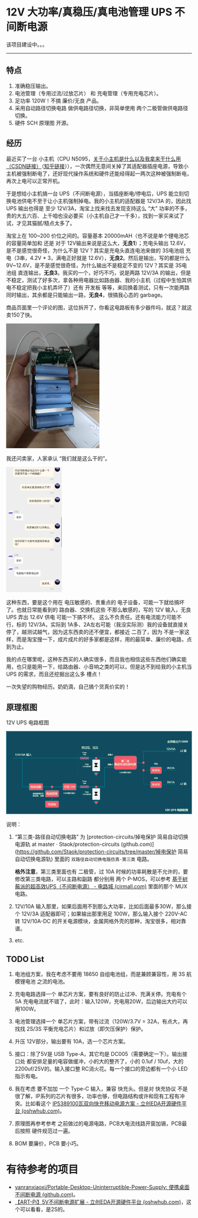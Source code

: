 # 12V 大功率/真稳压/真电池管理 UPS 不间断电源

该项目建设中。。。

------

## 特点

1. 准确稳压输出。
2. 电池管理（专用过流/过放芯片） 和 充电管理（专用充电芯片）。
3. 足功率 120W！不搞 廉价/无良 产品。
3. 采用自动路径切换电路 做供电路径切换，非简单使用 两个二极管做供电路径切换。
4. 硬件 SCH 原理图 开源。

## 经历

最近买了一台 小主机（CPU N5095，[关于小主机是什么以及我拿来干什么用（CSDN链接）](https://blog.csdn.net/Staokgo/article/details/122010638)（[知乎链接](https://zhuanlan.zhihu.com/p/425586692)）），一次偶然无意间关掉了其适配器插座电源，导致小主机被强制断电了，还好现代操作系统和硬件还能经得起一两次这种被强制断电，再次上电可以正常开机。

于是想给小主机搞一台 UPS（不间断电源），当插座断电/停电后，UPS 能立刻切换电池供电不至于让小主机强制掉电。我的小主机的适配器是 12V/3A 的，因此找 UPS 输出也得是 至少 12V/3A，淘宝上找来找去发现支持这么 “大” 功率的不多，贵的大五六百、上千咱也没必要买（小主机自己才一千多），找到一家买来试了试，才见其猫腻/糙点太多了。

淘宝上在 100~200 价位之间的。容量基本 20000mAH（也不说是单个锂电池芯的容量简单加和 还是 对于 12V输出来说是这么大，**无良1**）；充电头输出 12.6V，是不是感觉很奇怪，为什么不是 12V？其实是充电头直连电池来做的 3S电池组 充电（3串，4.2V * 3，满电正好就是 12.6V），**无良2**。然后是输出，写的都是什么 9V~12.6V，是不是感觉很奇怪，为什么输出不是稳定不变的 12V？其实是 3S电池组 直连输出，**无良3**。我买的一个，好巧不巧，说是两路 12V/3A 的输出，但是不稳定，测试了好多次，拿各种用电器比如路由器、我的小主机（过程中生怕其供电不稳定把我小主机弄坏了）还有 开发板 等等，来回换着测试，只有一次能两路同时输出，其余都是只能输出一路，**无良4**，很搞我心态的 garbage。

商品页面里一个评论的图，这位拆开了，你看这电路板有多少器件吗，就这？就这卖150了快。

<img src="assets/无良品1.jpg" alt="无良品1" style="zoom:33%;" />

我还问卖家，人家承认 “我们就是这么干的”。

<img src="assets/无良品2.jpg" alt="无良品2" style="zoom:33%;" />

这种东西，要是这个用在 电压敏感的、贵重点的 电子设备，可能一下就给搞坏了。也就日常能看到的 路由器、交换机这些 不那么敏感的，写的 12V 输入，无良 UPS 弄出 12.6V 供电 可能一下搞不坏。 这么不负责任。还有电流能力可能不行，标的 12V/3A，实际到 1A多、2A左右可能（我没实际测）我的设备就直接关停了，越测试越气，因为这东西卖的还不便宜，都接近 二百了，因为 不是一家这样，而是淘宝搜一下，成片成片的好多家都是这样，用的最简单、廉价的电路，点到为止。

我的点在哪里呢，这种东西买的人确实很多，而且我也相信这些东西他们确实能用，也只是能用一下，给路由器、小音响之类的可以，但是达不到给我的小主机当 UPS 的需求，而且还挖掘出这么多 槽点！

一次失望的购物经历。奶奶滴，自己搞个货真价实的！

## 原理框图

12V UPS 电路框图

<img src="assets/12V-UPS框图.png" alt="12V-UPS框图" style="zoom:150%;" />

说明：

1. “第三类-路径自动切换电路” 为 [protection-circuits/掉电保护 简易自动切换电源轨 at master · Staok/protection-circuits (github.com)](https://github.com/Staok/protection-circuits/tree/master/掉电保护 简易自动切换电源轨) 里面的 `双路径自动切换电路仿真-第三类` 电路。

   **格外注意**，第三类里面也有 二极管，过 10A 时候的功率耗散是不允许的，要修改第三类电路，可以主路和副路 都分别用 两个 P-MOS，可以参考 [基于树莓派的超高效UPS（不间断电源） - 电路城 (cirmall.com)](https://www.cirmall.com/circuit/27377/) 里面的那个 MUX 电路。

2. 12V/10A 输入那里，如果后面用不到那么大功率，比如后面最多30W，那么接个 12V/3A 适配器即可；如果输出那里用足 100W，那么输入接个 220V-AC 转 12V/10A-DC 的开关电源模块，金属网格外壳的那种，淘宝很多，相对靠谱。

4. etc.

## TODO List

1. 电池组方案，我在考虑不要用 18650 自组电池组，而是兼顾兼容性，用 3S 航模锂电池 之流的电池。
2. 充电电路选择一个 单芯片方案，要有良好的防止过冲、充满关停。充电有个 5A 充电电流就不错了，此时：输入120W，充电用20W，后边输出大约可以用100W。
3. 电池管理选择一个 单芯片方案，带有过流（120W/3.7V = 32A，有点大，再找找 2S/3S 平衡充电芯片）和过放（即欠压保护）保护。
4. 升压 12V部分，输出要有 10A，选一个芯片方案。
5. 接口：除了5V是 USB Type-A，其它均是 DC005（需要确定一下）。输出接口处 都安排足量的电容做缓冲，小的大的整齐了，小的 0.1uf / 10uf，大的2200uf/25V的。输入接口整 RC消火花。每一个接口的旁边都有一个小 LED 指示有电。
5. 我在考虑 要不加加 一个 Type-C 输入，兼容 快充头。但是对 快充协议 不是很了解，IP系列的芯片有很多，功率也够，但电路结构或许和现有工程有冲突。比如看这个 [IP5389100瓦双向快充移动电源方案 - 立创EDA开源硬件平台 (oshwhub.com)](https://oshwhub.com/wzw666/ip5389)。



1. 原理图再参考参考 之前做过的电源电路，PCB大电流线路开窗加锡，PCB最后按照 硬件规范过一遍。
2. BOM 要廉价，PCB 要小巧。

# 有待参考的项目

- [yanranxiaoxi/Portable-Desktop-Uninterruptible-Power-Supply: 便携桌面不间断电源 (github.com)](https://github.com/yanranxiaoxi/Portable-Desktop-Uninterruptible-Power-Supply)。
- [【ART-Pi】5V不间断电源扩展 - 立创EDA开源硬件平台 (oshwhub.com)](https://oshwhub.com/asxs/kuo-zhan-bandemo)，这个可以看看，是2S的。